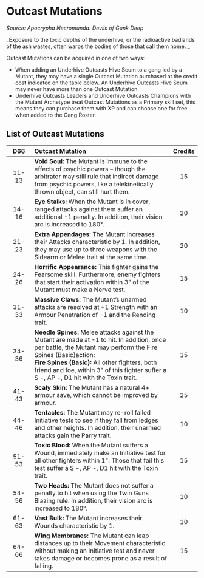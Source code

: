 # Outcast Mutations

_Source: Apocrypha Necromunda: Devils of Gunk Deep_

_Exposure to the toxic depths of the underhive, or the radioactive badlands of the ash wastes, often warps the bodies of those that call them home. _

Outcast Mutations can be acquired in one of two ways:

- When adding an Underhive Outcasts Hive Scum to a gang led by a Mutant, they may have a single Outcast Mutation purchased at the credit cost indicated on the table below. An Underhive Outcasts Hive Scum may never have more than one Outcast Mutation.
- Underhive Outcasts Leaders and Underhive Outcasts Champions with the Mutant Archetype treat Outcast Mutations as a Primary skill set, this means they can purchase them with XP and can choose one for free when added to the Gang Roster.

## List of Outcast Mutations

| &nbsp;&nbsp;D66&nbsp;&nbsp; | Outcast Mutation                                                                                                                                                                                                                                                                                                  | Credits |
| :-------------: | :---------------------------------------------------------------------------------------------------------------------------------------------------------------------------------------------------------------------------------------------------------------------------------------------------------------- | :-----: |
|      11-13      | **Void Soul:** The Mutant is immune to the effects of psychic powers – though the arbitrator may still rule that indirect damage from psychic powers, like a telekinetically thrown object, can still hurt them.                                                                                                  |   15    |
|      14-16      | **Eye Stalks:** When the Mutant is in cover, ranged attacks against them suffer an additional -1 penalty. In addition, their vision arc is increased to 180°.                                                                                                                                                     |   20    |
|      21-23      | **Extra Appendages:** The Mutant increases their Attacks characteristic by 1. In addition, they may use up to three weapons with the Sidearm or Melee trait at the same time.                                                                                                                                     |   20    |
|      24-26      | **Horrific Appearance:** This fighter gains the Fearsome skill. Furthermore, enemy fighters that start their activation within 3" of the Mutant must make a Nerve test.                                                                                                                                           |   15    |
|      31-33      | **Massive Claws:** The Mutant’s unarmed attacks are resolved at +1 Strength with an Armour Penetration of -1 and the Rending trait.                                                                                                                                                                               |   10    |
|      34-36      | **Needle Spines:** Melee attacks against the Mutant are made at -1 to hit. In addition, once per battle, the Mutant may perform the Fire Spines (Basic)action:<br /> **Fire Spines (Basic):** All other fighters, both friend and foe, within 3" of this fighter suffer a S -, AP -, D1 hit with the Toxin trait. |   15    |
|      41-43      | **Scaly Skin:** The Mutant has a natural 4+ armour save, which cannot be improved by armour.                                                                                                                                                                                                                      |   25    |
|      44-46      | **Tentacles:** The Mutant may re-roll failed Initiative tests to see if they fall from ledges and other heights. In addition, their unarmed attacks gain the Parry trait.                                                                                                                                         |   10    |
|      51-53      | **Toxic Blood:** When the Mutant suffers a Wound, immediately make an Initiative test for all other fighters within 1". Those that fail this test suffer a S -, AP -, D1 hit with the Toxin trait.                                                                                                                |   15    |
|      54-56      | **Two Heads:** The Mutant does not suffer a penalty to hit when using the Twin Guns Blazing rule. In addition, their vision arc is increased to 180°.                                                                                                                                                             |   10    |
|      61-63      | **Vast Bulk:** The Mutant increases their Wounds characteristic by 1.                                                                                                                                                                                                                                             |   10    |
|      64-66      | **Wing Membranes:** The Mutant can leap distances up to their Movement characteristic without making an Initiative test and never takes damage or becomes prone as a result of falling.                                                                                                                           |   15    |
